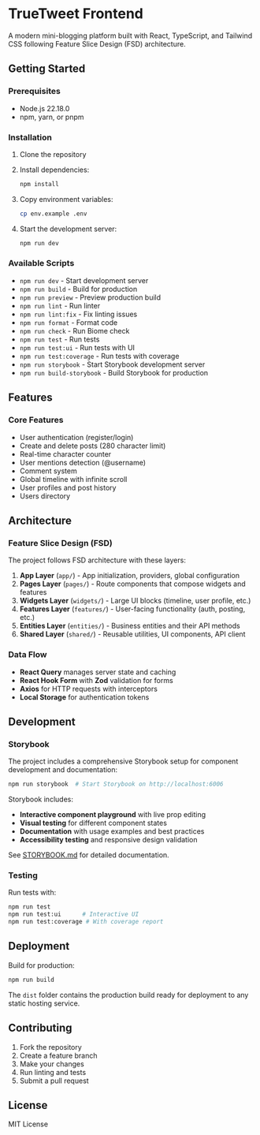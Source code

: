 # TrueTweet Frontend

A modern mini-blogging platform built with React, TypeScript, and Tailwind CSS following Feature Slice Design (FSD) architecture.

## Getting Started

### Prerequisites

- Node.js 22.18.0
- npm, yarn, or pnpm

### Installation

1. Clone the repository
2. Install dependencies:
   ```bash
   npm install
   ```

3. Copy environment variables:
   ```bash
   cp env.example .env
   ```

4. Start the development server:
   ```bash
   npm run dev
   ```

### Available Scripts

- `npm run dev` - Start development server
- `npm run build` - Build for production
- `npm run preview` - Preview production build
- `npm run lint` - Run linter
- `npm run lint:fix` - Fix linting issues
- `npm run format` - Format code
- `npm run check` - Run Biome check
- `npm run test` - Run tests
- `npm run test:ui` - Run tests with UI
- `npm run test:coverage` - Run tests with coverage
- `npm run storybook` - Start Storybook development server
- `npm run build-storybook` - Build Storybook for production

## Features

### Core Features
- User authentication (register/login)
- Create and delete posts (280 character limit)
- Real-time character counter
- User mentions detection (@username)
- Comment system
- Global timeline with infinite scroll
- User profiles and post history
- Users directory

## Architecture

### Feature Slice Design (FSD)

The project follows FSD architecture with these layers:

1. **App Layer** (`app/`) - App initialization, providers, global configuration
2. **Pages Layer** (`pages/`) - Route components that compose widgets and features
3. **Widgets Layer** (`widgets/`) - Large UI blocks (timeline, user profile, etc.)
4. **Features Layer** (`features/`) - User-facing functionality (auth, posting, etc.)
5. **Entities Layer** (`entities/`) - Business entities and their API methods
6. **Shared Layer** (`shared/`) - Reusable utilities, UI components, API client

### Data Flow

- **React Query** manages server state and caching
- **React Hook Form** with **Zod** validation for forms
- **Axios** for HTTP requests with interceptors
- **Local Storage** for authentication tokens

## Development

### Storybook

The project includes a comprehensive Storybook setup for component development and documentation:

```bash
npm run storybook  # Start Storybook on http://localhost:6006
```

Storybook includes:
- **Interactive component playground** with live prop editing
- **Visual testing** for different component states
- **Documentation** with usage examples and best practices
- **Accessibility testing** and responsive design validation

See [STORYBOOK.md](./STORYBOOK.md) for detailed documentation.

### Testing

Run tests with:
```bash
npm run test
npm run test:ui      # Interactive UI
npm run test:coverage # With coverage report
```

## Deployment

Build for production:
```bash
npm run build
```

The `dist` folder contains the production build ready for deployment to any static hosting service.

## Contributing

1. Fork the repository
2. Create a feature branch
3. Make your changes
4. Run linting and tests
5. Submit a pull request

## License

MIT License
